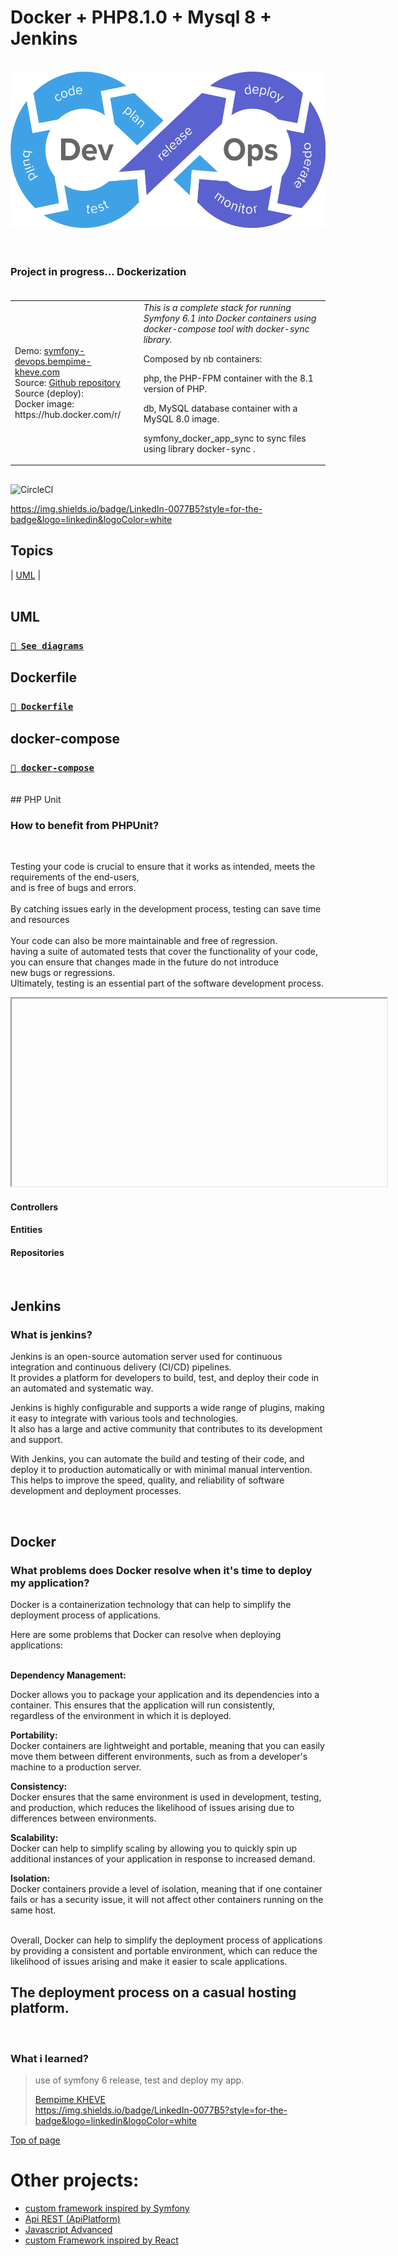 # Docker + PHP8.1.0 + Mysql 8 + Jenkins



<br/>
<div align="center"><img src="public/images/cicd-gotestr.png" height="250" alt="image"></div>

<br/>
<br/>

### Project in progress... Dockerization  <br><br>

<table>
<tr>
<td>
Demo: <a href="#">symfony-devops.bempime-kheve.com</a><br>
Source: <a href="https://github.com/Juju075/symfony-devops">Github repository</a> <br>
Source (deploy): <br>
Docker image: https://hub.docker.com/r/ <br>
</td>
<td>
<em>This is a complete stack for running Symfony 6.1 into Docker containers using docker-compose tool with docker-sync library.
</em>
<p>Composed by nb containers:</p>
<p>php, the PHP-FPM container with the 8.1 version of PHP.</p>
<p>db, MySQL database container with a MySQL 8.0 image.</p>
<p>symfony_docker_app_sync to sync files using library docker-sync .</p>
</td>
</tr>
</table>



## 


<img src="https://camo.githubusercontent.com/1286ca53c148499090f035cf8808a51d071a80bbd19e810ac18f07b635fbfb08/68747470733a2f2f636972636c6563692e636f6d2f67682f73696c617268692f73796d666f6e792d646f636b65722d63692e7376673f7374796c653d737667" alt="CircleCI" data-canonical-src="https://circleci.com/gh/silarhi/symfony-docker-ci.svg?style=svg" style="max-width: 100%;">

https://img.shields.io/badge/LinkedIn-0077B5?style=for-the-badge&logo=linkedin&logoColor=white

## Topics<br>

| <a href="https://github.com/Juju075/symfony-devops/blob/main/UML/databaseModeling.JPG">UML</a> |
<br><br>
## UML

### <a href="https://github.com/Juju075/symfony-devops/blob/main/UML/databaseModeling.JPG">`📄 See diagrams`</a>


 

## Dockerfile
### <a href="https://github.com/Juju075/symfony-devops/blob/docker/docker/Dockerfile">`📄 Dockerfile`</a>
 

## docker-compose
### <a href="https://github.com/Juju075/symfony-devops/blob/main/docker-compose.yml">`📄 docker-compose`</a>
 
<br>
## PHP Unit

<h3>How to benefit from PHPUnit?</h3>

<br>

Testing your code is crucial to ensure that it works as intended, meets the requirements of the end-users, <br>
and is free of bugs and errors.<br><br>
By catching issues early in the development process, testing can save time and resources <br><br>
Your code can also be more maintainable and free of regression.<br>
having a suite of automated tests that cover the functionality of your code,<br>
you can ensure that changes made in the future do not introduce<br>
new bugs or regressions.<br>
Ultimately, testing is an essential part of the software development process.

<iframe height="300" width="600">

</iframe>

#### Controllers

#### Entities

#### Repositories

<br>

## Jenkins

<h3> What is jenkins?</h3>
<p>
Jenkins is an open-source automation server used for continuous integration and continuous delivery (CI/CD) pipelines. <br>
It provides a platform for developers to build, test, and deploy their code in an automated and systematic way.<br>

Jenkins is highly configurable and supports a wide range of plugins, making it easy to integrate with various tools and technologies.<br>
It also has a large and active community that contributes to its development and support.<br>

With Jenkins, you can automate the build and testing of their code, and deploy it to production automatically or with minimal manual intervention. This helps to improve the speed, quality, and reliability of software development and deployment processes.</p>

<br>

## Docker

### What problems does Docker resolve when it's time to deploy my application?

Docker is a containerization technology that can help to simplify the deployment process of applications. <br>

Here are some problems that Docker can resolve when deploying applications:<br><br>

<b>Dependency Management: </b><br>

Docker allows you to package your application and its dependencies into a container. This ensures that the application will run consistently,<br>
regardless of the environment in which it is deployed.

<b>Portability:</b> <br>
Docker containers are lightweight and portable, meaning that you can easily move them between different environments, such as from a developer's machine to a production server.

<b>Consistency:</b> <br>
Docker ensures that the same environment is used in development, testing, and production, which reduces the likelihood of issues arising due to differences between environments.

<b>Scalability:</b> <br>
Docker can help to simplify scaling by allowing you to quickly spin up additional instances of your application in response to increased demand.

<b>Isolation:</b> <br>
Docker containers provide a level of isolation, meaning that if one container fails or has a security issue, it will not affect other containers running on the same host.<br><br>

Overall, Docker can help to simplify the deployment process of applications by providing a consistent and portable environment, which can reduce the likelihood of issues arising and make it easier to scale applications.

## The deployment process on a casual hosting platform.

<br/>

### What i learned?

> use of symfony 6 release, test and deploy my app.
>
> [Bempime KHEVE](https://www.linkedin.com/in/bempime-kheve/)<br/>
> https://img.shields.io/badge/LinkedIn-0077B5?style=for-the-badge&logo=linkedin&logoColor=white

<a href="https://github.com/Juju075/symfony-devops#symfony-6--php810---phpunit--jenkins--docker">Top of page</a>

# Other projects:

<ul>
    <li><a href="https://github.com/Juju075/php_framework">custom framework inspired by Symfony</a></li>
    <li><a href="https://github.com/Juju075/api-rest">Api REST (ApiPlatform)</a></li>
    <li><a href="#">Javascript Advanced</a></li>
    <li><a href="#">custom Framework inspired by React</a></li>
</ul>

<br>
